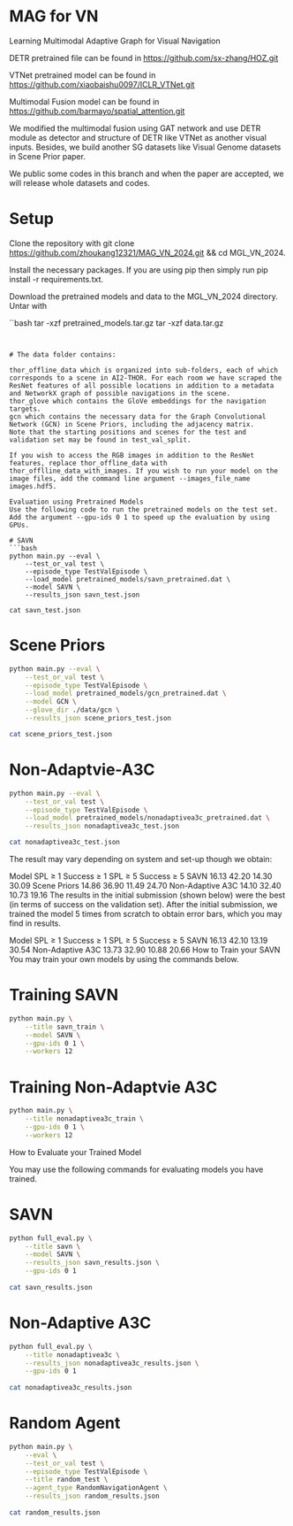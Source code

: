 # MAG for VN
Learning Multimodal Adaptive Graph for Visual Navigation

DETR pretrained file can be found in https://github.com/sx-zhang/HOZ.git

VTNet pretrained model can be found in https://github.com/xiaobaishu0097/ICLR_VTNet.git

Multimodal Fusion model can be found in https://github.com/barmayo/spatial_attention.git

We modified the multimodal fusion using GAT network and use DETR module as detector and structure of DETR like VTNet as another visual inputs. Besides, we build another SG datasets like Visual Genome datasets in Scene Prior paper.

We public some codes in this branch and when the paper are accepted, we will release whole datasets and codes.



# Setup
Clone the repository with git clone https://github.com/zhoukang12321/MAG_VN_2024.git && cd MGL_VN_2024.

Install the necessary packages. If you are using pip then simply run pip install -r requirements.txt.

Download the pretrained models and data to the MGL_VN_2024 directory. Untar with

``bash
tar -xzf pretrained_models.tar.gz
tar -xzf data.tar.gz
```


# The data folder contains:

thor_offline_data which is organized into sub-folders, each of which corresponds to a scene in AI2-THOR. For each room we have scraped the ResNet features of all possible locations in addition to a metadata and NetworkX graph of possible navigations in the scene.
thor_glove which contains the GloVe embeddings for the navigation targets.
gcn which contains the necessary data for the Graph Convolutional Network (GCN) in Scene Priors, including the adjacency matrix.
Note that the starting positions and scenes for the test and validation set may be found in test_val_split.

If you wish to access the RGB images in addition to the ResNet features, replace thor_offline_data with thor_offlline_data_with_images. If you wish to run your model on the image files, add the command line argument --images_file_name images.hdf5.

Evaluation using Pretrained Models
Use the following code to run the pretrained models on the test set. Add the argument --gpu-ids 0 1 to speed up the evaluation by using GPUs.

# SAVN
```bash
python main.py --eval \
    --test_or_val test \
    --episode_type TestValEpisode \
    --load_model pretrained_models/savn_pretrained.dat \
    --model SAVN \
    --results_json savn_test.json 

cat savn_test.json
```
# Scene Priors
```bash
python main.py --eval \
    --test_or_val test \
    --episode_type TestValEpisode \
    --load_model pretrained_models/gcn_pretrained.dat \
    --model GCN \
    --glove_dir ./data/gcn \
    --results_json scene_priors_test.json

cat scene_priors_test.json
```

# Non-Adaptvie-A3C
```bash
python main.py --eval \
    --test_or_val test \
    --episode_type TestValEpisode \
    --load_model pretrained_models/nonadaptivea3c_pretrained.dat \
    --results_json nonadaptivea3c_test.json

cat nonadaptivea3c_test.json
```

The result may vary depending on system and set-up though we obtain:

Model	SPL ≥ 1	Success ≥ 1	SPL ≥ 5	Success ≥ 5
SAVN	16.13	42.20	14.30	30.09
Scene Priors	14.86	36.90	11.49	24.70
Non-Adaptive A3C	14.10	32.40	10.73	19.16
The results in the initial submission (shown below) were the best (in terms of success on the validation set). After the initial submission, we trained the model 5 times from scratch to obtain error bars, which you may find in results.

Model	SPL ≥ 1	Success ≥ 1	SPL ≥ 5	Success ≥ 5
SAVN	16.13	42.10	13.19	30.54
Non-Adaptive A3C	13.73	32.90	10.88	20.66
How to Train your SAVN
You may train your own models by using the commands below.

# Training SAVN
```bash
python main.py \
    --title savn_train \
    --model SAVN \
    --gpu-ids 0 1 \
    --workers 12
```

# Training Non-Adaptvie A3C
```bash
python main.py \
    --title nonadaptivea3c_train \
    --gpu-ids 0 1 \
    --workers 12
```

How to Evaluate your Trained Model 

You may use the following commands for evaluating models you have trained.

# SAVN
```bash
python full_eval.py \
    --title savn \
    --model SAVN \
    --results_json savn_results.json \
    --gpu-ids 0 1
    
cat savn_results.json
```

# Non-Adaptive A3C
```bash
python full_eval.py \
    --title nonadaptivea3c \
    --results_json nonadaptivea3c_results.json \
    --gpu-ids 0 1
    
cat nonadaptivea3c_results.json
```

# Random Agent
```bash
python main.py \
    --eval \
    --test_or_val test \
    --episode_type TestValEpisode \
    --title random_test \
    --agent_type RandomNavigationAgent \
    --results_json random_results.json
    
cat random_results.json
```
